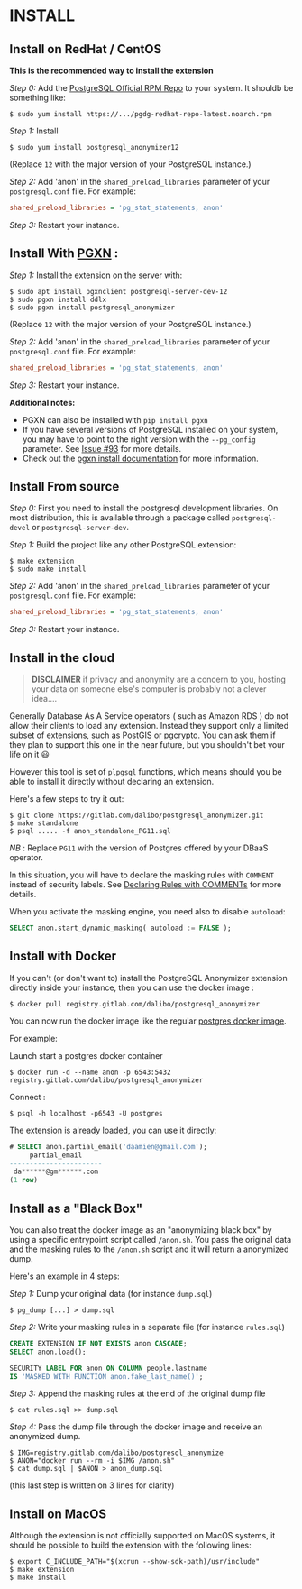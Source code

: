 INSTALL
===============================================================================

Install on RedHat / CentOS
------------------------------------------------------------------------------

**This is the recommended way to install the extension**


_Step 0:_ Add the [PostgreSQL Official RPM Repo] to your system. It shouldb be 
something like:

```console
$ sudo yum install https://.../pgdg-redhat-repo-latest.noarch.rpm
```

[PostgreSQL Official RPM Repo]: https://yum.postgresql.org/


_Step 1:_ Install 

```console
$ sudo yum install postgresql_anonymizer12
```

(Replace `12` with the major version of your PostgreSQL instance.)

_Step 2:_  Add 'anon' in the `shared_preload_libraries` parameter of your 
`postgresql.conf` file. For example:

```ini
shared_preload_libraries = 'pg_stat_statements, anon'
```

_Step 3:_  Restart your instance. 


Install With [PGXN](https://pgxn.org/) :
------------------------------------------------------------------------------


_Step 1:_  Install the extension on the server with:

```console
$ sudo apt install pgxnclient postgresql-server-dev-12 
$ sudo pgxn install ddlx
$ sudo pgxn install postgresql_anonymizer
```

(Replace `12` with the major version of your PostgreSQL instance.)

_Step 2:_  Add 'anon' in the `shared_preload_libraries` parameter of your 
`postgresql.conf` file. For example:

```ini
shared_preload_libraries = 'pg_stat_statements, anon'
```

_Step 3:_  Restart your instance. 


**Additional notes:**

* PGXN can also be installed with `pip install pgxn`
* If you have several versions of PostgreSQL installed on your system, 
  you may have to point to the right version with the `--pg_config` 
  parameter. See [Issue #93] for more details.
* Check out the [pgxn install documentation] for more information.

[pgxn install documentation]: https://github.com/pgxn/pgxnclient/blob/master/docs/usage.rst#pgxn-install
[Issue #93]: https://gitlab.com/dalibo/postgresql_anonymizer/issues/93


Install From source
------------------------------------------------------------------------------

_Step 0:_ First you need to install the postgresql development libraries. On most
distribution, this is available through a package called `postgresql-devel`
or `postgresql-server-dev`.

_Step 1:_  Build the project like any other PostgreSQL extension:
   
```console
$ make extension
$ sudo make install
```

_Step 2:_ Add 'anon' in the `shared_preload_libraries` parameter of your 
`postgresql.conf` file. For example:

```ini
shared_preload_libraries = 'pg_stat_statements, anon'
```

_Step 3:_ Restart your instance. 


Install in the cloud
------------------------------------------------------------------------------

> **DISCLAIMER** if privacy and anonymity are a concern to you, hosting your 
> data on someone else's computer is probably not a clever idea....

Generally Database As A Service operators ( such as Amazon RDS ) do not allow 
their clients to load any extension. Instead they support only a limited subset 
of extensions, such as PostGIS or pgcrypto. You can ask them if they plan to 
support this one in the near future, but you shouldn't bet your life on it 😃

However this tool is set of `plpgsql` functions, which means should you be able 
to install it directly without declaring an extension.

Here's a few steps to try it out:

```console
$ git clone https://gitlab.com/dalibo/postgresql_anonymizer.git
$ make standalone
$ psql ..... -f anon_standalone_PG11.sql
```

_NB_ : Replace `PG11` with the version of Postgres offered by your DBaaS operator.

In this situation, you will have to declare the masking rules with `COMMENT` instead 
of security labels. 
See [Declaring Rules with COMMENTs] for more details.

[Declaring Rules with COMMENTs]: declare_masking_rules.md#declaring-rules-with-comments 

When you activate the masking engine, you need also to disable `autoload`:

```sql
SELECT anon.start_dynamic_masking( autoload := FALSE );
```


Install with Docker
------------------------------------------------------------------------------

If you can't (or don't want to) install the PostgreSQL Anonymizer extension 
directly inside your instance, then you can use the docker image :

```console
$ docker pull registry.gitlab.com/dalibo/postgresql_anonymizer
```

You can now run the docker image like the regular [postgres docker image].

[postgres docker image]: https://hub.docker.com/_/postgres

For example:

Launch start a postgres docker container

```console
$ docker run -d --name anon -p 6543:5432 registry.gitlab.com/dalibo/postgresql_anonymizer
```

Connect :

```console
$ psql -h localhost -p6543 -U postgres
```

The extension is already loaded, you can use it directly:

```sql
# SELECT anon.partial_email('daamien@gmail.com');
     partial_email     
-----------------------
 da******@gm******.com
(1 row)
```

Install as a "Black Box"
------------------------------------------------------------------------------


You can also treat the docker image as an "anonymizing black box" by using a 
specific entrypoint script called `/anon.sh`. You pass the original data 
and the masking rules to the `/anon.sh` script and it will return a anonymized
dump.

Here's an example in 4 steps:

_Step 1:_  Dump your original data (for instance `dump.sql`)

```console
$ pg_dump [...] > dump.sql
```

_Step 2:_  Write your masking rules in a separate file (for instance `rules.sql`)

```sql 
CREATE EXTENSION IF NOT EXISTS anon CASCADE;
SELECT anon.load();

SECURITY LABEL FOR anon ON COLUMN people.lastname
IS 'MASKED WITH FUNCTION anon.fake_last_name()';
```

_Step 3:_  Append the masking rules at the end of the original dump file

```console
$ cat rules.sql >> dump.sql 
```

_Step 4:_  Pass the dump file through the docker image and receive an anonymized dump.

```console
$ IMG=registry.gitlab.com/dalibo/postgresql_anonymize
$ ANON="docker run --rm -i $IMG /anon.sh" 
$ cat dump.sql | $ANON > anon_dump.sql
```

(this last step is written on 3 lines for clarity)



Install on MacOS
------------------------------------------------------------------------------

Although the extension is not officially supported on MacOS systems, it should
be possible to build the extension with the following lines:

```console
$ export C_INCLUDE_PATH="$(xcrun --show-sdk-path)/usr/include" 
$ make extension
$ make install
```
